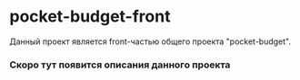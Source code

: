 # pocket-budget-front

Данный проект является front-частью общего проекта "pocket-budget".

### Скоро тут появится описания данного проекта
